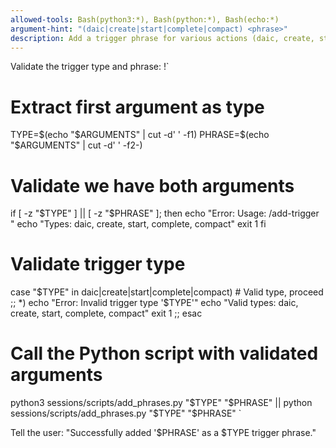 ```yaml
---
allowed-tools: Bash(python3:*), Bash(python:*), Bash(echo:*)
argument-hint: "(daic|create|start|complete|compact) <phrase>"
description: Add a trigger phrase for various actions (daic, create, start, complete, compact)
---
```


Validate the trigger type and phrase:
!`
# Extract first argument as type
TYPE=$(echo "$ARGUMENTS" | cut -d' ' -f1)
PHRASE=$(echo "$ARGUMENTS" | cut -d' ' -f2-)

# Validate we have both arguments
if [ -z "$TYPE" ] || [ -z "$PHRASE" ]; then
    echo "Error: Usage: /add-trigger <type> <phrase>"
    echo "Types: daic, create, start, complete, compact"
    exit 1
fi

# Validate trigger type
case "$TYPE" in
    daic|create|start|complete|compact)
        # Valid type, proceed
        ;;
    *)
        echo "Error: Invalid trigger type '$TYPE'"
        echo "Valid types: daic, create, start, complete, compact"
        exit 1
        ;;
esac

# Call the Python script with validated arguments
python3 sessions/scripts/add_phrases.py "$TYPE" "$PHRASE" || python sessions/scripts/add_phrases.py "$TYPE" "$PHRASE"
`

Tell the user: "Successfully added '$PHRASE' as a $TYPE trigger phrase."